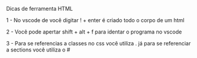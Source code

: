 Dicas de ferramenta HTML

1 - No vscode de você digitar ! + enter é criado todo o corpo de um html

2 - Você pode apertar shift + alt + f para identar o programa no vscode

3 - Para se referencias a classes no css você utiliza . já para se referenciar a sections você utiliza o # 